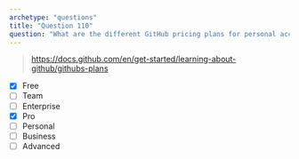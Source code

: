 ```yaml
---
archetype: "questions"
title: "Question 110"
question: "What are the different GitHub pricing plans for personal accounts? (Select two)"
---
```



> https://docs.github.com/en/get-started/learning-about-github/githubs-plans
- [x] Free
- [ ] Team
- [ ] Enterprise
- [x] Pro
- [ ] Personal
- [ ] Business
- [ ] Advanced
